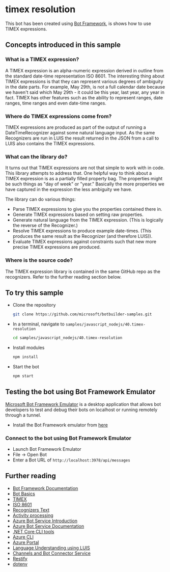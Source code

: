 ﻿# timex resolution

This bot has been created using [Bot Framework](https://dev.botframework.com), is shows how to use TIMEX expressions.

## Concepts introduced in this sample

### What is a TIMEX expression?

A TIMEX expression is an alpha-numeric expression derived in outline from the standard date-time representation ISO 8601.
The interesting thing about TIMEX expressions is that they can represent various degrees of ambiguity in the date parts. For example, May 29th, is not a
full calendar date because we haven't said which May 29th - it could be this year, last year, any year in fact.
TIMEX has other features such as the ability to represent ranges, date ranges, time ranges and even date-time ranges.

### Where do TIMEX expressions come from?

TIMEX expressions are produced as part of the output of running a DateTimeRecognizer against some natural language input. As the same
Recognizers are run in LUIS the result returned in the JSON from a call to LUIS also contains the TIMEX expressions.

### What can the library do?

It turns out that TIMEX expressions are not that simple to work with in code. This library attempts to address that. One helpful way to
think about a TIMEX expression is as a partially filled property bag. The properties might be such things as "day of week" or "year."
Basically the more properties we have captured in the expression the less ambiguity we have.

The library can do various things:

- Parse TIMEX expressions to give you the properties contained there in.
- Generate TIMEX expressions based on setting raw properties.
- Generate natural language from the TIMEX expression. (This is logically the reverse of the Recognizer.)
- Resolve TIMEX expressions to produce example date-times. (This produces the same result as the Recognizer (and therefore LUIS)).
- Evaluate TIMEX expressions against constraints such that new more precise TIMEX expressions are produced.

### Where is the source code?

The TIMEX expression library is contained in the same GitHub repo as the recognizers. Refer to the further reading section below.

## To try this sample

- Clone the repository

    ```bash
    git clone https://github.com/microsoft/botbuilder-samples.git
    ```

- In a terminal, navigate to `samples/javascript_nodejs/40.timex-resolution`

    ```bash
    cd samples/javascript_nodejs/40.timex-resolution
    ```

- Install modules

    ```bash
    npm install
    ```

- Start the bot

    ```bash
    npm start
    ```

## Testing the bot using Bot Framework Emulator

[Microsoft Bot Framework Emulator](https://github.com/microsoft/botframework-emulator) is a desktop application that allows bot developers to test and debug their bots on localhost or running remotely through a tunnel.

- Install the Bot Framework emulator from [here](https://github.com/microsoft/botframework-emulator/releases)

### Connect to the bot using Bot Framework Emulator

- Launch Bot Framework Emulator
- File -> Open Bot
- Enter a Bot URL of `http://localhost:3978/api/messages`

## Further reading

- [Bot Framework Documentation](https://docs.botframework.com)
- [Bot Basics](https://docs.microsoft.com/azure/bot-service/bot-builder-basics?view=azure-bot-service-4.0)
- [TIMEX](https://en.wikipedia.org/wiki/TimeML#TIMEX3)
- [ISO 8601](https://en.wikipedia.org/wiki/ISO_8601)
- [Recognizers Text](https://github.com/Microsoft/recognizers-text)
- [Activity processing](https://docs.microsoft.com/en-us/azure/bot-service/bot-builder-concept-activity-processing?view=azure-bot-service-4.0)
- [Azure Bot Service Introduction](https://docs.microsoft.com/azure/bot-service/bot-service-overview-introduction?view=azure-bot-service-4.0)
- [Azure Bot Service Documentation](https://docs.microsoft.com/azure/bot-service/?view=azure-bot-service-4.0)
- [.NET Core CLI tools](https://docs.microsoft.com/en-us/dotnet/core/tools/?tabs=netcore2x)
- [Azure CLI](https://docs.microsoft.com/cli/azure/?view=azure-cli-latest)
- [Azure Portal](https://portal.azure.com)
- [Language Understanding using LUIS](https://docs.microsoft.com/en-us/azure/cognitive-services/luis/)
- [Channels and Bot Connector Service](https://docs.microsoft.com/en-us/azure/bot-service/bot-concepts?view=azure-bot-service-4.0)
- [Restify](https://www.npmjs.com/package/restify)
- [dotenv](https://www.npmjs.com/package/dotenv)
